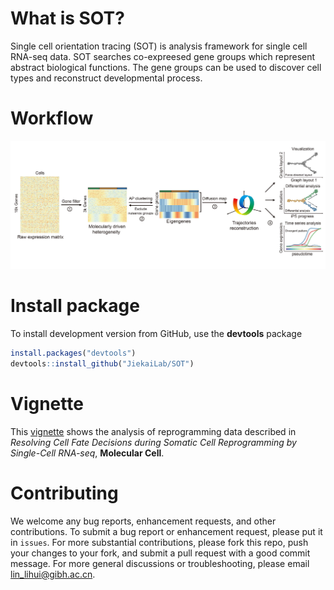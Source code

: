 # What is SOT?
Single cell orientation tracing (SOT) is analysis framework for single cell RNA-seq data. SOT searches co-expreesed gene groups which represent abstract biological functions. The gene groups can be used to discover cell types and reconstruct developmental process. <br>

# Workflow
![workflow](./README_files/workflow.png)

# Install package
To install development version from GitHub, use the __devtools__ package
```R
install.packages("devtools")
devtools::install_github("JiekaiLab/SOT")
```
# Vignette
This [vignette](https://charliex210.github.io/docs/sot_vignette.html) shows the analysis of reprogramming data described in _Resolving Cell Fate Decisions during Somatic Cell Reprogramming by Single-Cell RNA-seq_, __Molecular Cell__.

# Contributing
We welcome any bug reports, enhancement requests, and other contributions. To submit a bug report or enhancement request, please put it in `issues`. For more substantial contributions, please fork this repo, push your changes to your fork, and submit a pull request with a good commit message. For more general discussions or troubleshooting, please email <lin_lihui@gibh.ac.cn>.
